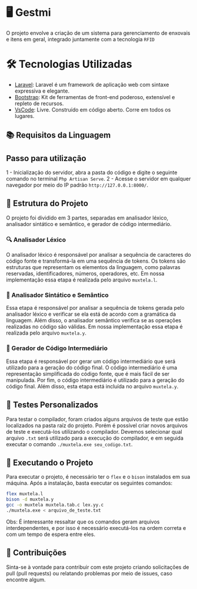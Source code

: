 # 🖥️ Gestmi 

O projeto envolve a criação de um sistema para gerenciamento de enxovais e itens em geral, integrado juntamente  com a tecnologia `RFID`

# 🛠️ Tecnologias Utilizadas

* [Laravel](https://laravel.com/): Laravel é um framework de aplicação web com sintaxe expressiva e elegante.
* [Bootstrap](https://getbootstrap.com/): Kit de ferramentas de front-end poderoso, extensível e repleto de recursos.
* [VsCode](https://code.visualstudio.com/): Livre. Construído em código aberto. Corre em todos os lugares.


## 📚 Requisitos da Linguagem


## Passo para utilização

1 - Inicialização do servidor, abra a pasta do código e digite o seguinte comando no terminal `Php Artisan Serve`.
2 -  Acesse o servidor em qualquer navegador por meio do IP padrão `http://127.0.0.1:8000/`. 




## 🧬 Estrutura do Projeto

O projeto foi dividido em 3 partes, separadas em analisador léxico, analisador sintático e semântico, e gerador de código intermediário.

### 🔍 Analisador Léxico

O analisador léxico é responsável por analisar a sequência de caracteres do código fonte e transformá-la em uma sequência de tokens.
Os tokens são estruturas que representam os elementos da linguagem, como palavras reservadas, identificadores, números, operadores, etc.
Em nossa implementação essa etapa é realizada pelo arquivo `muxtela.l`.

### 🧩 Analisador Sintático e Semântico
Essa etapa é responsável por analisar a sequência de tokens gerada pelo analisador léxico e verificar se ela está de acordo com a gramática da linguagem.
Além disso, o analisador semântico verifica se as operações realizadas no código são válidas.
Em nossa implementação essa etapa é realizada pelo arquivo `muxtela.y`.

### 🔄 Gerador de Código Intermediário
Essa etapa é responsável por gerar um código intermediário que será utilizado para a geração do código final.
O código intermediário é uma representação simplificada do código fonte, que é mais fácil de ser manipulada.
Por fim, o código intermediário é utilizado para a geração do código final.
Além disso, esta etapa está incluída no arquivo `muxtela.y`.

## 🧪 Testes Personalizados

Para testar o compilador, foram criados alguns arquivos de teste que estão localizados na pasta raíz do projeto.
Porém é possível criar novos arquivos de teste e executá-los utilizando o compilador.
Devemos selecionar qual arquivo `.txt` será utilizado para a execução do compilador, e em seguida executar o comando `./muxtela.exe seu_codigo.txt`.

## 🚀 Executando o Projeto

Para executar o projeto, é necessário ter o `flex` e o `bison` instalados em sua máquina.
Após a instalação, basta executar os seguintes comandos:

```bash
flex muxtela.l
bison -d muxtela.y
gcc -o muxtela muxtela.tab.c lex.yy.c
./muxtela.exe < arquivo_de_teste.txt
```

Obs: É interessante ressaltar que os comandos geram arquivos interdependentes, e por isso é necessário executá-los na ordem correta 
e com um tempo de espera entre eles.

## 🤝 Contribuições

Sinta-se à vontade para contribuir com este projeto criando solicitações de pull (pull requests) ou relatando problemas por meio de issues, caso encontre algum.







